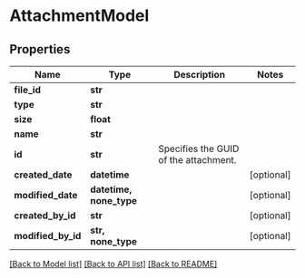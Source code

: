 # AttachmentModel


## Properties
Name | Type | Description | Notes
------------ | ------------- | ------------- | -------------
**file_id** | **str** |  | 
**type** | **str** |  | 
**size** | **float** |  | 
**name** | **str** |  | 
**id** | **str** | Specifies the GUID of the attachment. | 
**created_date** | **datetime** |  | [optional] 
**modified_date** | **datetime, none_type** |  | [optional] 
**created_by_id** | **str** |  | [optional] 
**modified_by_id** | **str, none_type** |  | [optional] 

[[Back to Model list]](../README.md#documentation-for-models) [[Back to API list]](../README.md#documentation-for-api-endpoints) [[Back to README]](../README.md)


